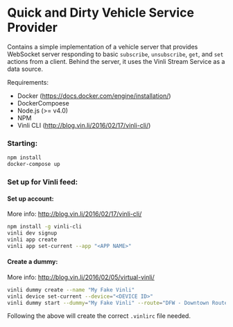 Quick and Dirty Vehicle Service Provider
========================================

Contains a simple implementation of a vehicle server that provides
WebSocket server responding to basic `subscribe`, `unsubscribe`, `get`,
and `set` actions from a client.  Behind the server, it uses the Vinli
Stream Service as a data source.

Requirements:

* Docker (https://docs.docker.com/engine/installation/)
* DockerCompoese
* Node.js (>= v4.0)
* NPM
* Vinli CLI (http://blog.vin.li/2016/02/17/vinli-cli/)

### Starting:

```bash
npm install
docker-compose up
```

### Set up for Vinli feed:

#### Set up account:

More info: http://blog.vin.li/2016/02/17/vinli-cli/

```bash
npm install -g vinli-cli
vinli dev signup
vinli app create
vinli app set-current --app "<APP NAME>"
```

#### Create a dummy:

More info: http://blog.vin.li/2016/02/05/virtual-vinli/

```bash
vinli dummy create --name "My Fake Vinli"
vinli device set-current --device="<DEVICE ID>"
vinli dummy start --dummy="My Fake Vinli" --route="DFW - Downtown Route 1"
```

Following the above will create the correct `.vinlirc` file needed.

